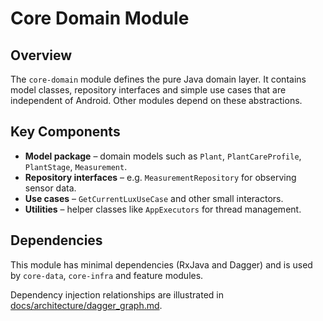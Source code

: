 # Core Domain Module

## Overview
The `core-domain` module defines the pure Java domain layer. It contains model classes, repository interfaces and simple use cases that are independent of Android. Other modules depend on these abstractions.

## Key Components
- **Model package** – domain models such as `Plant`, `PlantCareProfile`, `PlantStage`, `Measurement`.
- **Repository interfaces** – e.g. `MeasurementRepository` for observing sensor data.
- **Use cases** – `GetCurrentLuxUseCase` and other small interactors.
- **Utilities** – helper classes like `AppExecutors` for thread management.

## Dependencies
This module has minimal dependencies (RxJava and Dagger) and is used by `core-data`, `core-infra` and feature modules.

Dependency injection relationships are illustrated in [docs/architecture/dagger_graph.md](../docs/architecture/dagger_graph.md).

